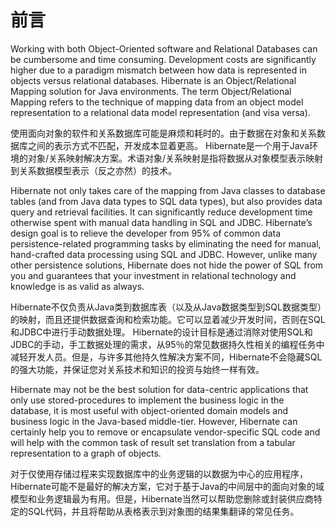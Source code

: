 # 前言

Working with both Object-Oriented software and Relational Databases can be cumbersome and time consuming. Development costs are significantly higher due to a paradigm mismatch between how data is represented in objects versus relational databases. Hibernate is an Object/Relational Mapping solution for Java environments. The term Object/Relational Mapping refers to the technique of mapping data from an object model representation to a relational data model representation \(and visa versa\).

使用面向对象的软件和关系数据库可能是麻烦和耗时的。由于数据在对象和关系数据库之间的表示方式不匹配，开发成本显着更高。 Hibernate是一个用于Java环境的对象/关系映射解决方案。术语对象/关系映射是指将数据从对象模型表示映射到关系数据模型表示（反之亦然）的技术。

Hibernate not only takes care of the mapping from Java classes to database tables \(and from Java data types to SQL data types\), but also provides data query and retrieval facilities. It can significantly reduce development time otherwise spent with manual data handling in SQL and JDBC. Hibernate’s design goal is to relieve the developer from 95% of common data persistence-related programming tasks by eliminating the need for manual, hand-crafted data processing using SQL and JDBC. However, unlike many other persistence solutions, Hibernate does not hide the power of SQL from you and guarantees that your investment in relational technology and knowledge is as valid as always.

Hibernate不仅负责从Java类到数据库表（以及从Java数据类型到SQL数据类型）的映射，而且还提供数据查询和检索功能。它可以显着减少开发时间，否则在SQL和JDBC中进行手动数据处理。 Hibernate的设计目标是通过消除对使用SQL和JDBC的手动，手工数据处理的需求，从95％的常见数据持久性相关的编程任务中减轻开发人员。但是，与许多其他持久性解决方案不同，Hibernate不会隐藏SQL的强大功能，并保证您对关系技术和知识的投资与始终一样有效。

Hibernate may not be the best solution for data-centric applications that only use stored-procedures to implement the business logic in the database, it is most useful with object-oriented domain models and business logic in the Java-based middle-tier. However, Hibernate can certainly help you to remove or encapsulate vendor-specific SQL code and will help with the common task of result set translation from a tabular representation to a graph of objects.

对于仅使用存储过程来实现数据库中的业务逻辑的以数据为中心的应用程序，Hibernate可能不是最好的解决方案，它对于基于Java的中间层中的面向对象的域模型和业务逻辑最为有用。但是，Hibernate当然可以帮助您删除或封装供应商特定的SQL代码，并且将帮助从表格表示到对象图的结果集翻译的常见任务。

